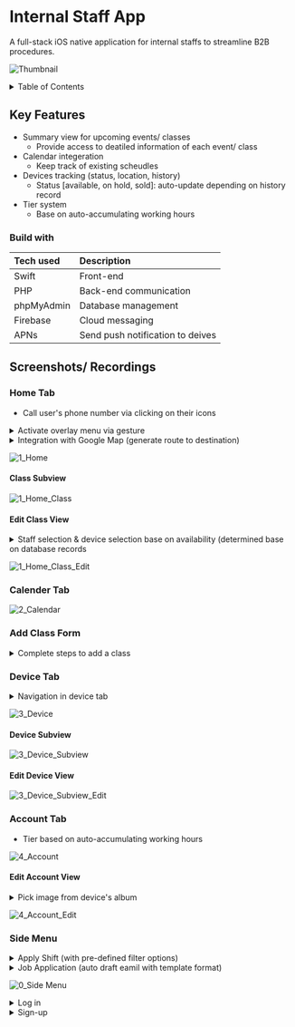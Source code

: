 # Internal Staff App
A full-stack iOS native application for internal staffs to streamline B2B procedures.

![Thumbnail](https://user-images.githubusercontent.com/73326875/185791121-594d8200-4d5a-4327-8198-96ac87e8df29.png)


<!-- TABLE OF CONTENTS -->
<details>
    <summary>Table of Contents</summary>
    <ol>
        <li>
            <a href="#key-features">Key Features</a>
            <ul>
                <li><a href="#built-with">Built with</a></li>
            </ul>
        </li>
        <li>
            <a href="#screenshots-recording"> Screenshots/ Recordings </a>
            <ul>
                <li><a href="#home-tab"> Home Tab </a>
                    <ul>
                        <li><a href="#class-subview"> Class Subview </a></li>
                        <li><a href="#edit-class-view"> Edit Class View </a></li>
                    </ul>
                </li>
                <li><a href="#calender-tab"> Calender Tab </a></li>
                <li><a href="#add-class-form"> Add Class Form </a></li>
                <li><a href="#device-tab"> Device Tab </a>
                    <ul>
                        <li><a href="#class-subview"> Device Subview </a></li>
                        <li><a href="#edit-device-view"> Edit Device View </a></li>
                    </ul>
                </li>
                <li><a href="#account-tab"> Account Tab </a></li>
                <ul>
                    <li><a href="#edit-account-view"> Edit Account View </a></li>
                </ul>
                <li><a href="#side-menu"> Side Menu </a></li>
            </ul>
        </li>
    </ol>
</details>

## Key Features
- Summary view for upcoming events/ classes
    - Provide access to deatiled information of each event/ class
- Calendar integeration
    - Keep track of existing scheudles 
- Devices tracking (status, location, history)
   - Status [available, on hold, sold]: auto-update depending on history record
- Tier system
    - Base on auto-accumulating working hours

### Build with
| Tech used | Description |
|:----------------|:-------------|
| Swift | Front-end  |
| PHP | Back-end communication |
| phpMyAdmin | Database management  |
| Firebase | Cloud messaging  |
| APNs | Send push notification to deives  |

## Screenshots/ Recordings

### Home Tab
- Call user's phone number via clicking on their icons
<details>
  <summary> Activate overlay menu via gesture </summary>
  
  https://user-images.githubusercontent.com/73326875/185791806-828b29bb-b77c-4f3d-9cfe-ef9bc1eedd29.mp4
</details>

<details>
  <summary> Integration with Google Map (generate route to destination)</summary>

  https://user-images.githubusercontent.com/73326875/185796163-59cde8a4-73c3-4511-872f-bb756854ab20.mp4
</details>

![1_Home](https://user-images.githubusercontent.com/73326875/185791862-5c4bf6ab-1025-4d97-98dc-12bed957843e.png)

#### Class Subview
![1_Home_Class](https://user-images.githubusercontent.com/73326875/185791868-8e6f415b-9782-47a4-a26d-e93cfa5a69a8.png)

#### Edit Class View
<details>
  <summary> Staff selection & device selection base on availability (determined base on database records </summary>
  
  https://user-images.githubusercontent.com/73326875/185794158-f916bc64-6b93-48a2-97ab-978274bb971f.mp4
</details>

![1_Home_Class_Edit](https://user-images.githubusercontent.com/73326875/185792212-fec896ae-d4ca-4c60-ada7-35759c4f184d.png)

### Calender Tab

![2_Calendar](https://user-images.githubusercontent.com/73326875/185791937-c5db17db-39ae-4659-810a-09cd9f31095f.png)

### Add Class Form
<details>
  <summary> Complete steps to add a class </summary>

  https://user-images.githubusercontent.com/73326875/185796014-5d20b10f-1de0-4324-a50b-64e1560f9850.mp4
</details>

### Device Tab
<details>
  <summary> Navigation in device tab </summary>

  https://user-images.githubusercontent.com/73326875/185796403-c5164420-38ed-4e10-b08c-ade28dd998b7.mp4

</details>

![3_Device](https://user-images.githubusercontent.com/73326875/185791941-3d6af117-1508-4edb-87a8-f45cfc2c029e.png)

#### Device Subview
![3_Device_Subview](https://user-images.githubusercontent.com/73326875/185792006-566b8af5-cc0c-48ca-a5f0-9bf21de34684.png)

#### Edit Device View
![3_Device_Subview_Edit](https://user-images.githubusercontent.com/73326875/185792010-af821e19-5401-4621-80a1-72901cf1df95.png)


### Account Tab
- Tier based on auto-accumulating working hours

![4_Account](https://user-images.githubusercontent.com/73326875/185791966-ca46f8e8-1429-4be8-9925-16ac71cbc8cb.png)

#### Edit Account View
<details>
  <summary> Pick image from device's album </summary>

  https://user-images.githubusercontent.com/73326875/185794952-370d5059-867c-4bb4-953c-dba679daa28d.mp4

</details>

![4_Account_Edit](https://user-images.githubusercontent.com/73326875/185791973-89d93c35-f08e-411a-aaa7-5740ca14f96a.png)

### Side Menu
<details>
  <summary> Apply Shift (with pre-defined filter options) </summary>

  https://user-images.githubusercontent.com/73326875/185793823-eb72bafd-11ec-4a09-be57-9a4667f88c9e.mp4
  
</details>
<details>
  <summary> Job Application (auto draft eamil with template format) </summary>
  <img src="https://user-images.githubusercontent.com/73326875/185793887-5a8e94de-184b-45ac-8ca0-a9b8bc24879b.PNG" width="400">

</details>

![0_Side Menu](https://user-images.githubusercontent.com/73326875/185792254-b4fd8ab5-6d77-432b-b2b3-b611dd8212c1.png)


<details>
  <summary> Log in </summary>
  
  https://user-images.githubusercontent.com/73326875/185791501-776d91ea-ea6e-40ed-9ada-1e427e4beef1.mp4
</details>

<details>
  <summary> Sign-up </summary>
  <img src="https://user-images.githubusercontent.com/73326875/185791991-84b2793d-8a3f-4439-bf60-9cde6891ce85.png" width="400">
</details>

